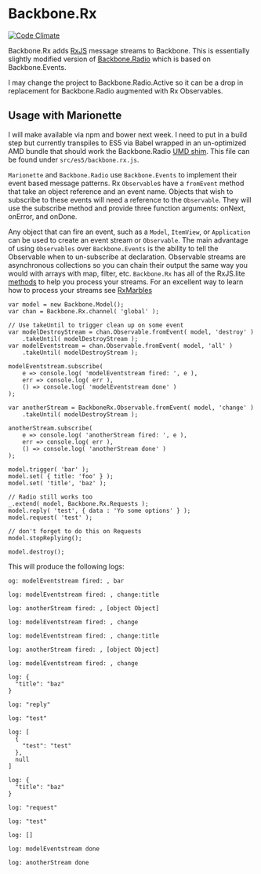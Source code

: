 Backbone.Rx
===========
[![Code Climate](https://codeclimate.com/github/ChetHarrison/backbone.rx/badges/gpa.svg)](https://codeclimate.com/github/ChetHarrison/backbone.rx)

Backbone.Rx adds [RxJS](https://github.com/Reactive-Extensions/RxJS) message streams to
Backbone. This is essentially slightly modified version of
[Backbone.Radio](https://github.com/marionettejs/backbone.radio/blob/master/src/backbone.radio.js)
which is based on Backbone.Events.

I may change the project to Backbone.Radio.Active so it can be a drop in replacement
for Backbone.Radio augmented with Rx Observables.

Usage with Marionette
---------------------

I will make available via npm and bower next week. I need to put in a build
step but currently transpiles to ES5 via Babel wrapped in an un-optimized AMD
bundle that should work the Backbone.Radio [UMD shim](https://gist.github.com/jmeas/7992474cdb1c5672d88b).
This file can be found under `src/es5/backbone.rx.js`.

`Marionette` and `Backbone.Radio` use `Backbone.Events` to implement their event based
message patterns. Rx `Observable`s have a `fromEvent` method that take an
object reference and an event name. Objects that wish to subscribe to these events
will need a reference to the `Observable`. They will use the subscribe method
and provide three function arguments: onNext, onError, and onDone.

Any object that can fire an event, such as a `Model`, `ItemView`, or
`Application` can be used to create an event stream or `Observable`. The main
advantage of using `Observables` over `Backbone.Events` is the ability to tell
the Observable when to un-subscribe at declaration. Observable streams are
asynchronous collections so you can chain their output the same way you would
with arrays with map, filter, etc. `Backbone.Rx` has all of the RxJS.lite
[methods](https://github.com/Reactive-Extensions/RxJS/blob/master/doc/libraries/lite/rx.lite.md)
to help you process your streams. For an excellent way to learn how to
process your streams see [RxMarbles](http://rxmarbles.com/)

```
var model = new Backbone.Model();
var chan = Backbone.Rx.channel( 'global' );

// Use takeUntil to trigger clean up on some event
var modelDestroyStream = chan.Observable.fromEvent( model, 'destroy' )
	.takeUntil( modelDestroyStream );
var modelEventstream = chan.Observable.fromEvent( model, 'all' )
	.takeUntil( modelDestroyStream );

modelEventstream.subscribe(
	e => console.log( 'modelEventstream fired: ', e ),
	err => console.log( err ),
	() => console.log( 'modelEventstream done' )
);

var anotherStream = BackboneRx.Observable.fromEvent( model, 'change' )
	.takeUntil( modelDestroyStream );

anotherStream.subscribe(
	e => console.log( 'anotherStream fired: ', e ),
	err => console.log( err ),
	() => console.log( 'anotherStream done' )
);

model.trigger( 'bar' );
model.set( { title: 'foo' } );
model.set( 'title', 'baz' );

// Radio still works too
_.extend( model, Backbone.Rx.Requests );
model.reply( 'test', { data : 'Yo some options' } );
model.request( 'test' );

// don't forget to do this on Requests
model.stopReplying();

model.destroy();
```

This will produce the following logs:

```
og: modelEventstream fired: , bar

log: modelEventstream fired: , change:title

log: anotherStream fired: , [object Object]

log: modelEventstream fired: , change

log: modelEventstream fired: , change:title

log: anotherStream fired: , [object Object]

log: modelEventstream fired: , change

log: {
  "title": "baz"
}

log: "reply"

log: "test"

log: [
  {
    "test": "test"
  },
  null
]

log: {
  "title": "baz"
}

log: "request"

log: "test"

log: []

log: modelEventstream done

log: anotherStream done
```
